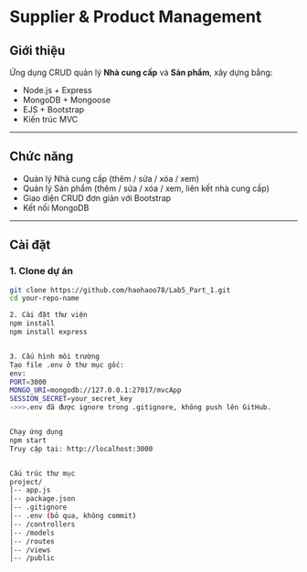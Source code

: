 # Supplier & Product Management

## Giới thiệu
Ứng dụng CRUD quản lý **Nhà cung cấp** và **Sản phẩm**, xây dựng bằng:
- Node.js + Express
- MongoDB + Mongoose
- EJS + Bootstrap
- Kiến trúc MVC

---

## Chức năng
- Quản lý Nhà cung cấp (thêm / sửa / xóa / xem)
- Quản lý Sản phẩm (thêm / sửa / xóa / xem, liên kết nhà cung cấp)
- Giao diện CRUD đơn giản với Bootstrap
- Kết nối MongoDB

---

## Cài đặt

### 1. Clone dự án
```bash
git clone https://github.com/haohaoo78/Lab5_Part_1.git
cd your-repo-name

2. Cài đặt thư viện
npm install
npm install express


3. Cấu hình môi trường
Tạo file .env ở thư mục gốc:
env: 
PORT=3000
MONGO_URI=mongodb://127.0.0.1:27017/mvcApp
SESSION_SECRET=your_secret_key
->>>.env đã được ignore trong .gitignore, không push lên GitHub.


Chạy ứng dụng
npm start
Truy cập tại: http://localhost:3000


Cấu trúc thư mục
project/
│-- app.js
│-- package.json
│-- .gitignore
│-- .env (bỏ qua, không commit)
│-- /controllers
│-- /models
│-- /routes
│-- /views
│-- /public

